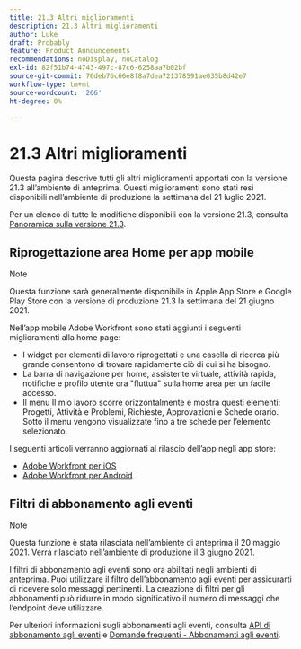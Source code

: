 ```yaml
---
title: 21.3 Altri miglioramenti
description: 21.3 Altri miglioramenti
author: Luke
draft: Probably
feature: Product Announcements
recommendations: noDisplay, noCatalog
exl-id: 82f51b74-4743-497c-87c6-6258aa7b02bf
source-git-commit: 76deb76c66e8f8a7dea721378591ae035b8d42e7
workflow-type: tm+mt
source-wordcount: '266'
ht-degree: 0%

---
```


# 21.3 Altri miglioramenti

Questa pagina descrive tutti gli altri miglioramenti apportati con la versione 21.3 all’ambiente di anteprima. Questi miglioramenti sono stati resi disponibili nell’ambiente di produzione la settimana del 21 luglio 2021.

Per un elenco di tutte le modifiche disponibili con la versione 21.3, consulta [Panoramica sulla versione 21.3](../../../product-announcements/product-releases/21.3-release-activity/21-3-release-overview.md).

## Riprogettazione area Home per app mobile

>[!NOTE]
>
>Questa funzione sarà generalmente disponibile in Apple App Store e Google Play Store con la versione di produzione 21.3 la settimana del 21 giugno 2021.

Nell’app mobile Adobe Workfront sono stati aggiunti i seguenti miglioramenti alla home page:

* I widget per elementi di lavoro riprogettati e una casella di ricerca più grande consentono di trovare rapidamente ciò di cui si ha bisogno.
* La barra di navigazione per home, assistente virtuale, attività rapida, notifiche e profilo utente ora &quot;fluttua&quot; sulla home area per un facile accesso.
* Il menu Il mio lavoro scorre orizzontalmente e mostra questi elementi: Progetti, Attività e Problemi, Richieste, Approvazioni e Schede orario. Sotto il menu vengono visualizzate fino a tre schede per l’elemento selezionato.

I seguenti articoli verranno aggiornati al rilascio dell’app negli app store:

* [Adobe Workfront per iOS](../../../workfront-basics/mobile-apps/using-the-workfront-mobile-app/workfront-for-ios.md)
* [Adobe Workfront per Android](../../../workfront-basics/mobile-apps/using-the-workfront-mobile-app/workfront-for-android.md)

## Filtri di abbonamento agli eventi

>[!NOTE]
>
>Questa funzione è stata rilasciata nell’ambiente di anteprima il 20 maggio 2021. Verrà rilasciato nell’ambiente di produzione il 3 giugno 2021.

I filtri di abbonamento agli eventi sono ora abilitati negli ambienti di anteprima. Puoi utilizzare il filtro dell’abbonamento agli eventi per assicurarti di ricevere solo messaggi pertinenti. La creazione di filtri per gli abbonamenti può ridurre in modo significativo il numero di messaggi che l’endpoint deve utilizzare.

Per ulteriori informazioni sugli abbonamenti agli eventi, consulta [API di abbonamento agli eventi](../../../wf-api/general/event-subs-api.md) e [Domande frequenti - Abbonamenti agli eventi](../../../wf-api/general/event-subs-faq.md).
